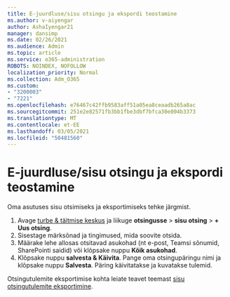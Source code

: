 ```yaml
---
title: E-juurdluse/sisu otsingu ja ekspordi teostamine
ms.author: v-aiyengar
author: AshaIyengar21
manager: dansimp
ms.date: 02/26/2021
ms.audience: Admin
ms.topic: article
ms.service: o365-administration
ROBOTS: NOINDEX, NOFOLLOW
localization_priority: Normal
ms.collection: Adm_O365
ms.custom:
- "3200003"
- "7221"
ms.openlocfilehash: e76467c42ffb9583aff51a05ea8ceaadb265a8ac
ms.sourcegitcommit: 251e2e82571fb3bb1fbe3dbf7bfca30e004b3373
ms.translationtype: MT
ms.contentlocale: et-EE
ms.lasthandoff: 03/05/2021
ms.locfileid: "50481560"
---
```

# <a name="perform-an-ediscoverycontent-search-and-export"></a>E-juurdluse/sisu otsingu ja ekspordi teostamine

Oma asutuses sisu otsimiseks ja eksportimiseks tehke järgmist.

1. Avage [turbe & täitmise keskus](https://go.microsoft.com/fwlink/?linkid=2086958) ja liikuge **otsingusse**  >  **sisu otsing**  >  **+ Uus otsing**.
1. Sisestage märksõnad ja tingimused, mida soovite otsida.
1. Määrake lehe allosas otsitavad asukohad (nt e-post, Teamsi sõnumid, SharePointi saidid) või klõpsake nuppu **Kõik asukohad**.
1. Klõpsake nuppu **salvesta & Käivita**. Pange oma otsingupäringu nimi ja klõpsake nuppu **Salvesta**. Päring käivitatakse ja kuvatakse tulemid.

Otsingutulemite eksportimise kohta leiate teavet teemast [sisu otsingutulemite eksportimine](https://go.microsoft.com/fwlink/?linkid=2102118).

